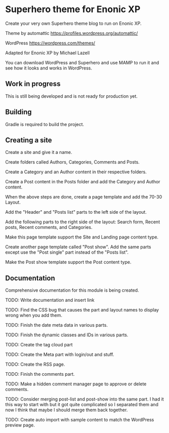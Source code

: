 # Superhero theme for Enonic XP

Create your very own Superhero theme blog to run on Enonic XP.

Theme by automattic https://profiles.wordpress.org/automattic/

WordPress https://wordpress.com/themes/

Adapted for Enonic XP by Michael Lazell

You can download WordPress and Superhero and use MAMP to run it and see how it looks and works in WordPress.

## Work in progress

This is still being developed and is not ready for production yet.

## Building

Gradle is required to build the project.

## Creating a site

Create a site and give it a name.

Create folders called Authors, Categories, Comments and Posts.

Create a Category and an Author content in their respective folders.

Create a Post content in the Posts folder and add the Category and Author content.

When the above steps are done, create a page template and add the 70-30 Layout.

Add the "Header" and "Posts list" parts to the left side of the layout.

Add the following parts to the right side of the layout: Search form, Recent posts, Recent comments, and Categories.

Make this page template support the Site and Landing page content type.

Create another page template called "Post show". Add the same parts except use the "Post single" part instead of the "Posts list".

Make the Post show template support the Post content type.

## Documentation

Comprehensive documentation for this module is being created.

TODO: Write documentation and insert link

TODO: Find the CSS bug that causes the part and layout names to display wrong when you add them.

TODO: Finish the date meta data in various parts.

TODO: Finish the dynamic classes and IDs in various parts.

TODO: Create the tag cloud part

TODO: Create the Meta part with login/out and stuff.

TODO: Create the RSS page.

TODO: Finish the comments part.

TODO: Make a hidden comment manager page to approve or delete comments.

TODO: Consider merging post-list and post-show into the same part. I had it this way to start with but it got quite complicated so I
separated them and now I think that maybe I should merge them back together.

TODO: Create auto import with sample content to match the WordPress preview page.
